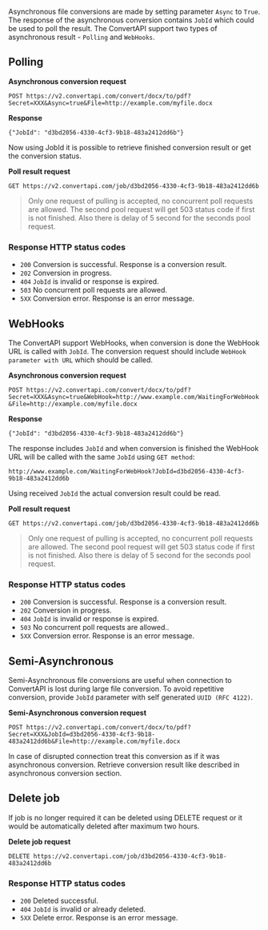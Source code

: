 Asynchronous file conversions are made by setting parameter `Async` to `True`. The response of the asynchronous conversion contains `JobId` which could be used to poll the result. The ConvertAPI support two types of asynchronous result - `Polling` and `WebHooks`.

## Polling

**Asynchronous conversion request**

`POST https://v2.convertapi.com/convert/docx/to/pdf?Secret=XXX&Async=true&File=http://example.com/myfile.docx`

**Response**

`{"JobId": "d3bd2056-4330-4cf3-9b18-483a2412dd6b"}`

Now using JobId it is possible to retrieve finished conversion result or get the conversion status.

**Poll result request**

`GET https://v2.convertapi.com/job/d3bd2056-4330-4cf3-9b18-483a2412dd6b`

> Only one request of pulling is accepted, no concurrent poll requests are allowed. The second pool request will get 503 status code if first is not finished. Also there is delay of 5 second for the seconds pool request.

### Response HTTP status codes

* `200` Conversion is successful. Response is a conversion result.
* `202` Conversion in progress.
* `404` `JobId` is invalid or response is expired.
* `503` No concurrent poll requests are allowed.
* `5XX` Conversion error. Response is an error message.

## WebHooks

The ConvertAPI support WebHooks, when conversion is done the WebHook URL is called with `JobId`. The conversion request should include `WebHook parameter with URL` which should be called.

**Asynchronous conversion request**

`POST https://v2.convertapi.com/convert/docx/to/pdf?Secret=XXX&Async=true&WebHook=http://www.example.com/WaitingForWebHook&File=http://example.com/myfile.docx`

**Response**

`{"JobId": "d3bd2056-4330-4cf3-9b18-483a2412dd6b"}`

The response includes `JobId` and when conversion is finished the WebHook URL will be called with the same `JobId` using `GET method`:

`http://www.example.com/WaitingForWebHook?JobId=d3bd2056-4330-4cf3-9b18-483a2412dd6b`

Using received `JobId` the actual conversion result could be read.

**Poll result request**

`GET https://v2.convertapi.com/job/d3bd2056-4330-4cf3-9b18-483a2412dd6b`

> Only one request of pulling is accepted, no concurrent poll requests are allowed. The second pool request will get 503 status code if first is not finished. Also there is delay of 5 second for the seconds pool request.

### Response HTTP status codes

* `200` Conversion is successful. Response is a conversion result.
* `202` Conversion in progress.
* `404` `JobId` is invalid or response is expired.
* `503` No concurrent poll requests are allowed..
* `5XX` Conversion error. Response is an error message.

## Semi-Asynchronous

Semi-Asynchronous file conversions are useful when connection to ConvertAPI is lost during large file conversion. To avoid repetitive conversion, provide `JobId` parameter with self generated `UUID (RFC 4122)`.

**Semi-Asynchronous conversion request**

`POST https://v2.convertapi.com/convert/docx/to/pdf?Secret=XXX&JobId=d3bd2056-4330-4cf3-9b18-483a2412dd6b&File=http://example.com/myfile.docx`

In case of disrupted connection treat this conversion as if it was asynchronous conversion. Retrieve conversion result like described in asynchronous conversion section.

## Delete job

If job is no longer required it can be deleted using DELETE request or it would be automatically deleted after maximum two hours.

**Delete job request**

`DELETE https://v2.convertapi.com/job/d3bd2056-4330-4cf3-9b18-483a2412dd6b`

### Response HTTP status codes
* `200` Deleted successful.
* `404` `JobId` is invalid or already deleted.
* `5XX` Delete error. Response is an error message.
